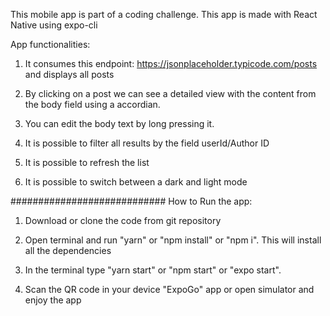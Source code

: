This mobile app is part of a coding challenge.
This app is made with React Native using expo-cli

App functionalities:

1. It consumes this endpoint: https://jsonplaceholder.typicode.com/posts and displays all posts

2. By clicking on a post we can see a detailed view with the content from the body field using a accordian.

3. You can edit the body text by long pressing it.

4. It is possible to filter all results by the field userId/Author ID

5. It is possible to refresh the list

6. It is possible to switch between a dark and light mode

############################
How to Run the app:

1. Download or clone the code from git repository

2. Open terminal and run "yarn" or "npm install" or "npm i". This will install all the dependencies

3. In the terminal type "yarn start" or "npm start" or "expo start".

4. Scan the QR code in your device "ExpoGo" app or open simulator and enjoy the app

